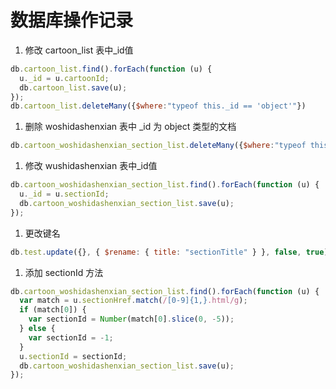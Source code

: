 # 数据库操作记录

1. 修改 cartoon_list 表中_id值

```js
db.cartoon_list.find().forEach(function (u) {
  u._id = u.cartoonId;
  db.cartoon_list.save(u);
});
db.cartoon_list.deleteMany({$where:"typeof this._id == 'object'"})
```

1. 删除 woshidashenxian 表中 _id 为 object 类型的文档

```js
db.cartoon_woshidashenxian_section_list.deleteMany({$where:"typeof this._id == 'object'"})
```

1. 修改 wushidashenxian 表中_id值

```js
db.cartoon_woshidashenxian_section_list.find().forEach(function (u) {
  u._id = u.sectionId;
  db.cartoon_woshidashenxian_section_list.save(u);
});
```

1. 更改键名

```js
db.test.update({}, { $rename: { title: "sectionTitle" } }, false, true);
```

1. 添加 sectionId 方法

```js
db.cartoon_woshidashenxian_section_list.find().forEach(function (u) {
  var match = u.sectionHref.match(/[0-9]{1,}.html/g);
  if (match[0]) {
    var sectionId = Number(match[0].slice(0, -5));
  } else {
    var sectionId = -1;
  }
  u.sectionId = sectionId;
  db.cartoon_woshidashenxian_section_list.save(u);
});
```
